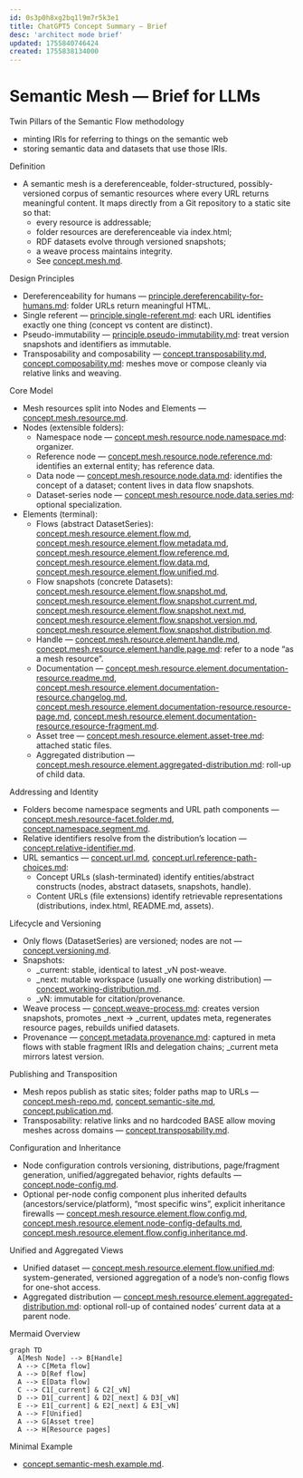 ```yaml
---
id: 0s3p0h8xg2bq1l9m7r5k3e1
title: ChatGPT5 Concept Summary — Brief
desc: 'architect mode brief'
updated: 1755840746424
created: 1755838134000
---
```


# Semantic Mesh — Brief for LLMs

Twin Pillars of the Semantic Flow methodology
- minting IRIs for referring to things on the semantic web
- storing semantic data and datasets that use those IRIs.

Definition
- A semantic mesh is a dereferenceable, folder-structured, possibly-versioned corpus of semantic resources where every URL returns meaningful content. It maps directly from a Git repository to a static site so that:
  - every resource is addressable;
  - folder resources are dereferenceable via index.html;
  - RDF datasets evolve through versioned snapshots;
  - a weave process maintains integrity.
  - See [concept.mesh.md](concept.mesh.md).

Design Principles
- Dereferenceability for humans — [principle.dereferencability-for-humans.md](principle.dereferencability-for-humans.md): folder URLs return meaningful HTML.
- Single referent — [principle.single-referent.md](principle.single-referent.md): each URL identifies exactly one thing (concept vs content are distinct).
- Pseudo-immutability — [principle.pseudo-immutability.md](principle.pseudo-immutability.md): treat version snapshots and identifiers as immutable.
- Transposability and composability — [concept.transposability.md](concept.transposability.md), [concept.composability.md](concept.composability.md): meshes move or compose cleanly via relative links and weaving.

Core Model
- Mesh resources split into Nodes and Elements — [concept.mesh.resource.md](concept.mesh.resource.md).
- Nodes (extensible folders):
  - Namespace node — [concept.mesh.resource.node.namespace.md](concept.mesh.resource.node.namespace.md): organizer.
  - Reference node — [concept.mesh.resource.node.reference.md](concept.mesh.resource.node.reference.md): identifies an external entity; has reference data.
  - Data node — [concept.mesh.resource.node.data.md](concept.mesh.resource.node.data.md): identifies the concept of a dataset; content lives in data flow snapshots.
  - Dataset-series node — [concept.mesh.resource.node.data.series.md](concept.mesh.resource.node.data.series.md): optional specialization.
- Elements (terminal):
  - Flows (abstract DatasetSeries): [concept.mesh.resource.element.flow.md](concept.mesh.resource.element.flow.md), [concept.mesh.resource.element.flow.metadata.md](concept.mesh.resource.element.flow.metadata.md), [concept.mesh.resource.element.flow.reference.md](concept.mesh.resource.element.flow.reference.md), [concept.mesh.resource.element.flow.data.md](concept.mesh.resource.element.flow.data.md), [concept.mesh.resource.element.flow.unified.md](concept.mesh.resource.element.flow.unified.md).
  - Flow snapshots (concrete Datasets): [concept.mesh.resource.element.flow.snapshot.md](concept.mesh.resource.element.flow.snapshot.md), [concept.mesh.resource.element.flow.snapshot.current.md](concept.mesh.resource.element.flow.snapshot.current.md), [concept.mesh.resource.element.flow.snapshot.next.md](concept.mesh.resource.element.flow.snapshot.next.md), [concept.mesh.resource.element.flow.snapshot.version.md](concept.mesh.resource.element.flow.snapshot.version.md), [concept.mesh.resource.element.flow.snapshot.distribution.md](concept.mesh.resource.element.flow.snapshot.distribution.md).
  - Handle — [concept.mesh.resource.element.handle.md](concept.mesh.resource.element.handle.md), [concept.mesh.resource.element.handle.page.md](concept.mesh.resource.element.handle.page.md): refer to a node “as a mesh resource”.
  - Documentation — [concept.mesh.resource.element.documentation-resource.readme.md](concept.mesh.resource.element.documentation-resource.readme.md), [concept.mesh.resource.element.documentation-resource.changelog.md](concept.mesh.resource.element.documentation-resource.changelog.md), [concept.mesh.resource.element.documentation-resource.resource-page.md](concept.mesh.resource.element.documentation-resource.resource-page.md), [concept.mesh.resource.element.documentation-resource.resource-fragment.md](concept.mesh.resource.element.documentation-resource.resource-fragment.md).
  - Asset tree — [concept.mesh.resource.element.asset-tree.md](concept.mesh.resource.element.asset-tree.md): attached static files.
  - Aggregated distribution — [concept.mesh.resource.element.aggregated-distribution.md](concept.mesh.resource.element.aggregated-distribution.md): roll-up of child data.

Addressing and Identity
- Folders become namespace segments and URL path components — [concept.mesh.resource-facet.folder.md](concept.mesh.resource-facet.folder.md), [concept.namespace.segment.md](concept.namespace.segment.md).
- Relative identifiers resolve from the distribution’s location — [concept.relative-identifier.md](concept.relative-identifier.md).
- URL semantics — [concept.url.md](concept.url.md), [concept.url.reference-path-choices.md](concept.url.reference-path-choices.md):
  - Concept URLs (slash-terminated) identify entities/abstract constructs (nodes, abstract datasets, snapshots, handle).
  - Content URLs (file extensions) identify retrievable representations (distributions, index.html, README.md, assets).

Lifecycle and Versioning
- Only flows (DatasetSeries) are versioned; nodes are not — [concept.versioning.md](concept.versioning.md).
- Snapshots:
  - _current: stable, identical to latest _vN post-weave.
  - _next: mutable workspace (usually one working distribution) — [concept.working-distribution.md](concept.working-distribution.md).
  - _vN: immutable for citation/provenance.
- Weave process — [concept.weave-process.md](concept.weave-process.md): creates version snapshots, promotes _next → _current, updates meta, regenerates resource pages, rebuilds unified datasets.
- Provenance — [concept.metadata.provenance.md](concept.metadata.provenance.md): captured in meta flows with stable fragment IRIs and delegation chains; _current meta mirrors latest version.

Publishing and Transposition
- Mesh repos publish as static sites; folder paths map to URLs — [concept.mesh-repo.md](concept.mesh-repo.md), [concept.semantic-site.md](concept.semantic-site.md), [concept.publication.md](concept.publication.md).
- Transposability: relative links and no hardcoded BASE allow moving meshes across domains — [concept.transposability.md](concept.transposability.md).

Configuration and Inheritance
- Node configuration controls versioning, distributions, page/fragment generation, unified/aggregated behavior, rights defaults — [concept.node-config.md](concept.node-config.md).
- Optional per-node config component plus inherited defaults (ancestors/service/platform), “most specific wins”, explicit inheritance firewalls — [concept.mesh.resource.element.flow.config.md](concept.mesh.resource.element.flow.config.md), [concept.mesh.resource.element.node-config-defaults.md](concept.mesh.resource.element.node-config-defaults.md), [concept.mesh.resource.element.flow.config.inheritance.md](concept.mesh.resource.element.flow.config.inheritance.md).

Unified and Aggregated Views
- Unified dataset — [concept.mesh.resource.element.flow.unified.md](concept.mesh.resource.element.flow.unified.md): system-generated, versioned aggregation of a node’s non-config flows for one-shot access.
- Aggregated distribution — [concept.mesh.resource.element.aggregated-distribution.md](concept.mesh.resource.element.aggregated-distribution.md): optional roll-up of contained nodes’ current data at a parent node.

Mermaid Overview
```mermaid
graph TD
  A[Mesh Node] --> B[Handle]
  A --> C[Meta flow]
  A --> D[Ref flow]
  A --> E[Data flow]
  C --> C1[_current] & C2[_vN]
  D --> D1[_current] & D2[_next] & D3[_vN]
  E --> E1[_current] & E2[_next] & E3[_vN]
  A --> F[Unified]
  A --> G[Asset tree]
  A --> H[Resource pages]
```

Minimal Example
- [concept.semantic-mesh.example.md](concept.semantic-mesh.example.md).
